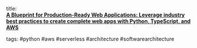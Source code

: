 title: **[  
A Blueprint for Production-Ready Web Applications: Leverage industry best practices to create complete web apps with Python, TypeScript, and AWS](http://library.lol/main/7E36936A092801D835D04CB872DC728A)**

tags: #python #aws #serverless #architecture #softwarearchitecture 